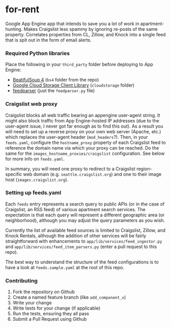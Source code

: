 # for-rent
Google App Engine app that intends to save you a lot of work in apartment-hunting. Makes Craigslist less spammy by ignoring re-posts of the same property. Correlates properties from CL, Zillow, and Knock into a single feed that is spit out in the form of email alerts.

### Required Python libraries
Place the following in your `third_party` folder before deploying to App Engine:
* [BeatifulSoup 4](https://www.crummy.com/software/BeautifulSoup/bs4/download/) (`bs4` folder from the repo)
* [Google Cloud Storage Client Library](https://developers.google.com/api-client-library/python/apis/storage/v1#installing-the-client-library) (`cloudstorage` folder)
* [feedparser](https://pypi.python.org/pypi/feedparser) (just the `feedparser.py` file)

### Craigslist web proxy
Craigslist blocks all web traffic bearing an appengine user-agent string. It might also block traffic from App Engine-hosted IP addresses (due to the user-agent issue, I never got far enough as to find this out). As a result you will need to set up a reverse proxy on your own web server (Apache, etc.) which replaces the user-agent header (`mod_headers`?). Then, in your `feeds.yaml`, configure the `hostname_proxy` property of each Craigslist feed to reference the domain name via which your proxy can be reached. Do the same for the `images_hostname_proxies/craigslist` configuration. See below for more info on `feeds.yaml`.

In summary, you will need one proxy to redirect to a Craigslist region-specific web domain (e.g. `seattle.craigslist.org`) and one to their image host (`images.craigslist.org`).

### Setting up feeds.yaml
Each `feeds` entry represents a search query to public APIs (or in the case of Craigslist, an RSS feed) of various apartment search services. The expectation is that each query will represent a different geographic area (or neighborhood), although you may adjust the query parameters as you wish.

Currently the list of available feed sources is limited to Craigslist, Zillow, and Knock Rentals, although the addition of other services will be fairly straightforward with enhancements to `app/lib/services/feed_ingestor.py` and `app/lib/services/feed_item_parsers.py` (enter a pull request to this repo).

The best way to understand the structure of the feed configurations is to have a look at `feeds.sample.yaml` at the root of this repo.

### Contributing
1. Fork the repository on Github
2. Create a named feature branch (like `add_component_x`)
3. Write your change
4. Write tests for your change (if applicable)
5. Run the tests, ensuring they all pass
6. Submit a Pull Request using Github
